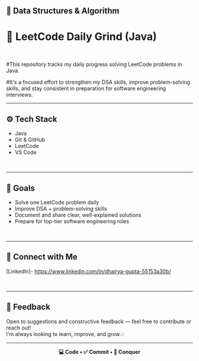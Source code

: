 ## 📘 Data Structures & Algorithm

# 🚀 LeetCode Daily Grind (Java)
<br>						      

#This repository tracks my daily progress solving LeetCode problems in Java.
<br>

#It's a focused effort to strengthen my DSA skills, improve problem-solving skills, and stay consistent in preparation for software engineering interviews.
<br>

---
## ⚙️ Tech Stack
- Java 
- Git & GitHub
- LeetCode
- VS Code
<br>

---
## 🎯 Goals
- Solve one LeetCode problem daily
- Improve DSA + problem-solving skills
- Document and share clear, well-explained solutions
- Prepare for top-tier software engineering roles
<br>

---
## 🔗 Connect with Me
[LinkedIn]- https://www.linkedin.com/in/dhairya-gupta-55153a30b/

<br>

---
## 💬 Feedback
Open to suggestions and constructive feedback — feel free to contribute or reach out!  
I'm always looking to learn, improve, and grow.💡

---
<p align="center">
  <strong> 💻 Code • ✅ Commit • 👑 Conquer </strong>
</p>






